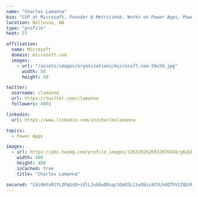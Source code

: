 ```yaml
---
name: "Charles Lamanna"
bio: "CVP at Microsoft, Founder @ MetricsHub. Works on Power Apps, Power Automate, Power Virtual Agent, Common Data Service and Dynamics 365."
location: Bellevue, WA
type: "profile"
heat: 57

affiliation:
  name: Microsoft
  domain: microsoft.com
  images:
    - url: "/assets/images/organizations/microsoft.com-50x50.jpg"
      width: 50
      height: 50

twitter:
  username: clamanna
  url: https://twitter.com/clamanna
  followers: 4003

linkedin:
  url: https://www.linkedin.com/in/charleslamanna

topics:
  - Power Apps

images:
  - url: https://pbs.twimg.com/profile_images/1263202626922876928/g6qGbHZ-_400x400.jpg
    width: 400
    height: 400
    isCached: true
    title: "Charles Lamanna"

secured: "L8idmYxB1YL3PqGnD+iUlLJubEwERsqcSGmXSLCiw36icACULhdQThV1ZQU3hSuF6a8cIdWzA7etTLvNXV1a49yl4tv0ioKSOzdcFyX+6pnMDQhXzH1b3dtiP9Xcv29wtktSwQ4HRCIu/S+Sitl7X3G1i4X2RrNbpETVPDbsUS5pMmXrz2G2h3zJQ4Dj5fwowBU/oejtGIMK6s2TWtcD7c86oqjGbMx93mPRH/Pmc4t4B3A6nJCPWdzTspzRcBL5ohDXPqfoGiAe2vk47CHZpyKSr0GSVR13jSrQqWUqhnzhY3GY89TO/2G+V+wahUI8zwOVc6+PrqPM3E1MfCYTrXeVF4soNtT7P0RcQHJXvo5YfMrTPgapuhyAcqUq/idIMP8sj7nHnKTTfxTM/6mmsAN7j6ajf8PBtgcXQkRm8tM=;EXt0rwzePJ6QtyFsyWdQmA=="
---
```


